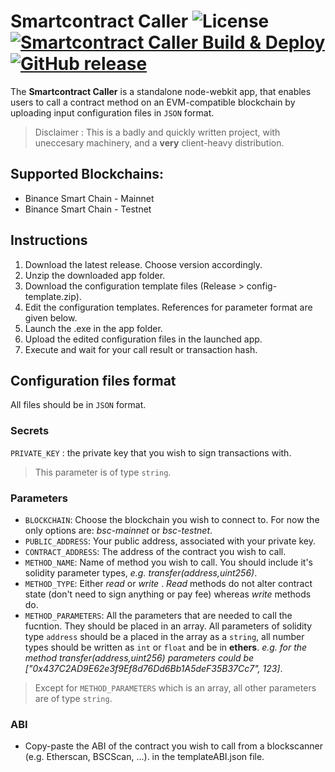 # Smartcontract Caller ![License](https://img.shields.io/github/license/aliceincryptoland/smartcontract-caller) [![Smartcontract Caller Build & Deploy](https://img.shields.io/github/workflow/status/aliceincryptoland/smartcontract-caller/Build%20&%20Release)](https://github.com/aliceincryptoland/smartcontract-caller/actions/workflows/main.yml) [![GitHub release](https://img.shields.io/github/v/release/aliceincryptoland/smartcontract-caller)](https://github.com/aliceincryptoland/smartcontract-caller/releases)

The **Smartcontract Caller** is a standalone node-webkit app, that enables users to call a contract method on an EVM-compatible blockchain by uploading input configuration files in `JSON` format.

> Disclaimer : This is a badly and quickly written project, with uneccesary machinery, and a **very** client-heavy distribution.

## Supported Blockchains:

- Binance Smart Chain - Mainnet
- Binance Smart Chain - Testnet

## Instructions

1. Download the latest release. Choose version accordingly.
1. Unzip the downloaded app folder.
1. Download the configuration template files (Release > config-template.zip).
1. Edit the configuration templates. References for parameter format are given below.
1. Launch the .exe in the app folder.
1. Upload the edited configuration files in the launched app.
1. Execute and wait for your call result or transaction hash.

## Configuration files format

All files should be in `JSON` format.

### Secrets

`PRIVATE_KEY` : the private key that you wish to sign transactions with.

> This parameter is of type `string`.

### Parameters

- `BLOCKCHAIN`: Choose the blockchain you wish to connect to. For now the only options are: _bsc-mainnet_ or _bsc-testnet_.
- `PUBLIC_ADDRESS`: Your public address, associated with your private key.
- `CONTRACT_ADDRESS`: The address of the contract you wish to call.
- `METHOD_NAME`: Name of method you wish to call. You should include it's solidity parameter types, _e.g. transfer(address,uint256)_.
- `METHOD_TYPE`: Either _read_ or _write_ . _Read_ methods do not alter contract state (don't need to sign anything or pay fee) whereas _write_ methods do.
- `METHOD_PARAMETERS`: All the parameters that are needed to call the fucntion. They should be placed in an array. All parameters of solidity type `address` should be a placed in the array as a `string`, all number types should be written as `int` or `float` and be in **ethers**.
  _e.g. for the method transfer(address,uint256) parameters could be ["0x437C2AD9E62e3f9Ef8d76Dd6Bb1A5deF35B37Cc7", 123]_.

> Except for `METHOD_PARAMETERS` which is an array, all other parameters are of type `string`.

### ABI

- Copy-paste the ABI of the contract you wish to call from a blockscanner (e.g. Etherscan, BSCScan, ...). in the templateABI.json file.
